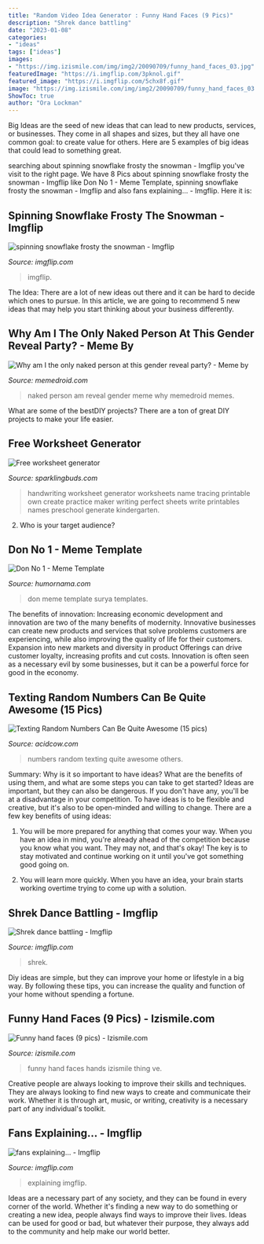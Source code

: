 ```yaml
---
title: "Random Video Idea Generator : Funny Hand Faces (9 Pics)"
description: "Shrek dance battling"
date: "2023-01-08"
categories:
- "ideas"
tags: ["ideas"]
images:
- "https://img.izismile.com/img/img2/20090709/funny_hand_faces_03.jpg"
featuredImage: "https://i.imgflip.com/3pknol.gif"
featured_image: "https://i.imgflip.com/5chx8f.gif"
image: "https://img.izismile.com/img/img2/20090709/funny_hand_faces_03.jpg"
ShowToc: true
author: "Ora Lockman"
---
```



Big Ideas are the seed of new ideas that can lead to new products, services, or businesses. They come in all shapes and sizes, but they all have one common goal: to create value for others. Here are 5 examples of big ideas that could lead to something great.

	

		
searching about spinning snowflake frosty the snowman - Imgflip you've visit to the right page. We have 8 Pics about spinning snowflake frosty the snowman - Imgflip like Don No 1 - Meme Template, spinning snowflake frosty the snowman - Imgflip and also fans explaining... - Imgflip. Here it is:
		
    
## Spinning Snowflake Frosty The Snowman - Imgflip

<img loading=lazy src="https://i.imgflip.com/42bbw3.gif" onerror="this.onerror=null;this.src='https://tse4.mm.bing.net/th?id=OIP.C5_X7NyVBMrhSSdhzoTdfAAAAA&amp;pid=15.1';" alt="spinning snowflake frosty the snowman - Imgflip">

_Source: imgflip.com_

>imgflip. 

	

The Idea:
There are a lot of new ideas out there and it can be hard to decide which ones to pursue. In this article, we are going to recommend 5 new ideas that may help you start thinking about your business differently.

    
## Why Am I The Only Naked Person At This Gender Reveal Party? - Meme By

<img loading=lazy src="http://images7.memedroid.com/images/UPLOADED805/5fd88bfcb0aeb.jpeg" onerror="this.onerror=null;this.src='https://tse1.mm.bing.net/th?id=OIP.hEfljSH-TFrnEgZzRgfDdAHaLN&amp;pid=15.1';" alt="Why am I the only naked person at this gender reveal party? - Meme by">

_Source: memedroid.com_

>naked person am reveal gender meme why memedroid memes. 

	

What are some of the bestDIY projects?
There are a ton of great DIY projects to make your life easier.

    
## Free Worksheet Generator

<img loading=lazy src="https://www.sparklingbuds.com/wp-content/uploads/2015/04/Free-handwriting-worksheet-generator-1.jpg" onerror="this.onerror=null;this.src='https://tse2.mm.bing.net/th?id=OIP.MsnvMIddfCekrH4dAwGqYQHaKb&amp;pid=15.1';" alt="Free worksheet generator">

_Source: sparklingbuds.com_

>handwriting worksheet generator worksheets name tracing printable own create practice maker writing perfect sheets write printables names preschool generate kindergarten. 

	

2. Who is your target audience?

    
## Don No 1 - Meme Template

<img loading=lazy src="https://humornama.com/wp-content/uploads/2020/12/Don-No-1-meme-template-of-Surya.jpg" onerror="this.onerror=null;this.src='https://tse2.mm.bing.net/th?id=OIP.KVttlSmGfNYllUqsWWEhwQHaFj&amp;pid=15.1';" alt="Don No 1 - Meme Template">

_Source: humornama.com_

>don meme template surya templates. 

	

The benefits of innovation:
Increasing economic development and innovation are two of the many benefits of modernity. Innovative businesses can create new products and services that solve problems customers are experiencing, while also improving the quality of life for their customers. Expansion into new markets and diversity in product Offerings can drive customer loyalty, increasing profits and cut costs. Innovation is often seen as a necessary evil by some businesses, but it can be a powerful force for good in the economy.

    
## Texting Random Numbers Can Be Quite Awesome (15 Pics)

<img loading=lazy src="https://cdn.acidcow.com/pics/20171108/random_numbers_06.jpg" onerror="this.onerror=null;this.src='https://tse4.mm.bing.net/th?id=OIP.Suf0ZoAuWmectJrx_NQv_wHaMx&amp;pid=15.1';" alt="Texting Random Numbers Can Be Quite Awesome (15 pics)">

_Source: acidcow.com_

>numbers random texting quite awesome others. 

	

Summary: Why is it so important to have ideas? What are the benefits of using them, and what are some steps you can take to get started?
Ideas are important, but they can also be dangerous. If you don't have any, you'll be at a disadvantage in your competition. To have ideas is to be flexible and creative, but it's also to be open-minded and willing to change. There are a few key benefits of using ideas: 
1) You will be more prepared for anything that comes your way. When you have an idea in mind, you're already ahead of the competition because you know what you want. They may not, and that's okay! The key is to stay motivated and continue working on it until you've got something good going on. 

2) You will learn more quickly. When you have an idea, your brain starts working overtime trying to come up with a solution.

    
## Shrek Dance Battling - Imgflip

<img loading=lazy src="https://i.imgflip.com/3pknol.gif" onerror="this.onerror=null;this.src='https://tse4.mm.bing.net/th?id=OIP.3tviaHLP9L0LWCgyxNwfhAAAAA&amp;pid=15.1';" alt="Shrek dance battling - Imgflip">

_Source: imgflip.com_

>shrek. 

	

Diy ideas are simple, but they can improve your home or lifestyle in a big way. By following these tips, you can increase the quality and function of your home without spending a fortune.

    
## Funny Hand Faces (9 Pics) - Izismile.com

<img loading=lazy src="https://img.izismile.com/img/img2/20090709/funny_hand_faces_03.jpg" onerror="this.onerror=null;this.src='https://tse3.mm.bing.net/th?id=OIP.DJcTdLGT2HnnYBOj6HWL_AHaKe&amp;pid=15.1';" alt="Funny hand faces (9 pics) - Izismile.com">

_Source: izismile.com_

>funny hand faces hands izismile thing ve. 

	

Creative people are always looking to improve their skills and techniques. They are always looking to find new ways to create and communicate their work. Whether it is through art, music, or writing, creativity is a necessary part of any individual's toolkit.

    
## Fans Explaining... - Imgflip

<img loading=lazy src="https://i.imgflip.com/5chx8f.gif" onerror="this.onerror=null;this.src='https://tse2.mm.bing.net/th?id=OIP.PbeWN3p9h6zmkADsG1JSegAAAA&amp;pid=15.1';" alt="fans explaining... - Imgflip">

_Source: imgflip.com_

>explaining imgflip. 

	

Ideas are a necessary part of any society, and they can be found in every corner of the world. Whether it's finding a new way to do something or creating a new idea, people always find ways to improve their lives. Ideas can be used for good or bad, but whatever their purpose, they always add to the community and help make our world better.


